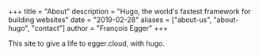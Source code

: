 +++
title = "About"
description = "Hugo, the world's fastest framework for building websites"
date = "2019-02-28"
aliases = ["about-us", "about-hugo", "contact"]
author = "François Egger"
+++

This site to give a life to egger.cloud, with hugo.
